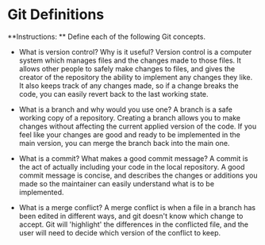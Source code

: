 # Git Definitions

**Instructions: ** Define each of the following Git concepts.

* What is version control?  Why is it useful?
Version control is a computer system which manages files and the changes made to those files.  It allows other people to safely make changes to files, and gives the creator of the repository the ability to implement any changes they like.  It also keeps track of any changes made, so if a change breaks the code, you can easily revert back to the last working state.

* What is a branch and why would you use one?
A branch is a safe working copy of a repository.  Creating a branch allows you to make changes without affecting the current applied version of the code.  If you feel like your changes are good and ready to be implemented in the main version, you can merge the branch back into the main one.

* What is a commit? What makes a good commit message?
A commit is the act of actually including your code in the local repository.  A good commit message is concise, and describes the changes or additions you made so the maintainer can easily understand what is to be implemented.


* What is a merge conflict?
A merge conflict is when a file in a branch has been edited in different ways, and git doesn't know which change to accept.  Git will 'highlight' the differences in the conflicted file, and the user will need to decide which version of the conflict to keep. 
